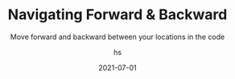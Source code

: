 ---
date: 2021-07-01
title: Navigating Forward & Backward
technologies: [java]
topics: [navigation]
author: hs
subtitle: Move forward and backward between your locations in the code
thumbnail: ./thumbnail.png
cardThumbnail: ./card.png
shortVideo:
  poster: ./tip.png
  url: https://youtu.be/cSQ1w-a_5nc  
seealso:
  - title: IntelliJ IDEA Help - Navigating through the source code
    href: https://www.jetbrains.com/help/idea/navigating-through-the-source-code.html
leadin: |
  Use **⌘[** (macOS), **Ctrl+Alt+Left Arrow** (Windows/Linux) to navigate backwards and **⌘]** (macOS), **Ctrl+Alt+Right Arrow** (Windows/Linux),  to navigate forwards.  
  
---